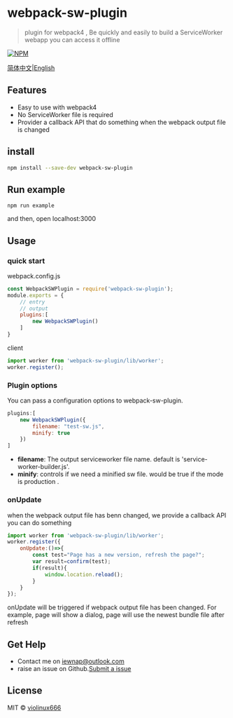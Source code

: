 # webpack-sw-plugin

> plugin for webpack4 , Be quickly and easily to build a ServiceWorker webapp you can access it offline

[![NPM](https://img.shields.io/npm/v/webpack-sw-plugin.svg)](https://www.npmjs.com/package/webpack-sw-plugin) 

[简体中文](https://github.com/violinux666/webpack-sw-plugin/blob/master/README.zh_CN.md)|[English](https://github.com/violinux666/webpack-sw-plugin)

## Features

- Easy to use with webpack4
- No ServiceWorker file is required
- Provider a callback API that do something when the webpack output file is changed

## install

```bash
npm install --save-dev webpack-sw-plugin
```

## Run example

```
npm run example
```

and then, open localhost:3000


## Usage

### quick start

webpack.config.js

```jsx
const WebpackSWPlugin = require('webpack-sw-plugin');
module.exports = {
    // entry
    // output
    plugins:[
        new WebpackSWPlugin()
    ]
}
```

client

```jsx
import worker from 'webpack-sw-plugin/lib/worker';
worker.register();
```

### Plugin options

You can pass a configuration options to webpack-sw-plugin.

```js
plugins:[
    new WebpackSWPlugin({
        filename: "test-sw.js",
        minify: true
    })
]
```

- **filename**: The output serviceworker file name. default is 'service-worker-builder.js'.
- **minify**: controls if we need a minified sw file. would be true if the mode is production .

### onUpdate

when the webpack output file has benn changed, we provide a callback API you can do something

```jsx
import worker from 'webpack-sw-plugin/lib/worker';
worker.register({
    onUpdate:()=>{
        const test="Page has a new version, refresh the page?";
        var result=confirm(test);
        if(result){
            window.location.reload();
        }
    }
});
```

onUpdate will be triggered if webpack output file has been changed.
For example, page will show a dialog, page will use the newest bundle file after refresh

## Get Help

- Contact me on iewnap@outlook.com
- raise an issue on Github.[Submit a issue](https://github.com/violinux666/webpack-sw-plugin/issues/new)

## License

MIT © [violinux666](https://github.com/violinux666)